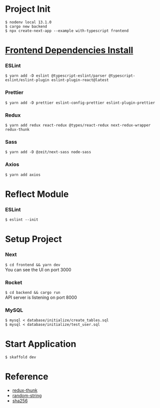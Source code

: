 # Project Init
`$ nodenv local 13.1.0`  
`$ cargo new backend`  
`$ npx create-next-app --example with-typescript frontend`

# [Frontend Dependencies Install](https://qiita.com/yohei_nakamura/items/2365682720ffd2fb3424)
### ESLint
`$ yarn add -D eslint @typescript-eslint/parser @typescript-eslint/eslint-plugin eslint-plugin-react@latest`
### Prettier
`$ yarn add -D prettier eslint-config-prettier eslint-plugin-prettier`
### Redux
`$ yarn add redux react-redux @types/react-redux next-redux-wrapper redux-thunk`
### Sass
`$ yarn add -D @zeit/next-sass node-sass`
### Axios
`$ yarn add axios`

# Reflect Module
### ESLint
`$ eslint --init`

# Setup Project
### Next
`$ cd frontend && yarn dev`  
You can see the UI on port 3000
### Rocket
`$ cd backend && cargo run`  
API server is listening on port 8000
### MySQL
`$ mysql < database/initialize/create_tables.sql`  
`$ mysql < database/initialize/test_user.sql`

# Start Application
`$ skaffold dev`

# Reference
- [redux-thunk](https://qiita.com/hiroya8649/items/c202742c99d2cc6159b8)
- [random-string](https://qiita.com/aoyagikouhei/items/b796632ff6581197737c)
- [sha256](http://kizkoh.hatenablog.com/entry/2016/06/02/154525)
